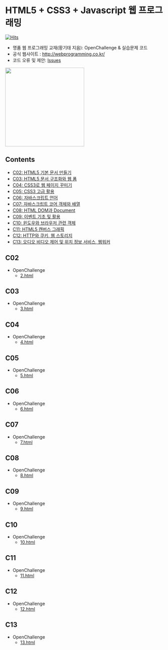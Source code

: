 # HTML5 + CSS3 + Javascript 웹 프로그래밍
[![Hits](https://hits.seeyoufarm.com/api/count/incr/badge.svg?url=https%3A%2F%2Fgithub.com%2Friverallzero%2FWebProgramming&count_bg=%23E98BCA&title_bg=%237A1B52&icon=codeigniter.svg&icon_color=%23E98BCA&title=hits&edge_flat=false)](https://hits.seeyoufarm.com)
- 명품 웹 프로그래밍 교재(황기태 지음): OpenChallenge & 실습문제 코드
- 공식 웹사이트 : http://webprogramming.co.kr/
- 코드 오류 및 제안: [Issues](https://github.com/riverallzero/WebProgramming/issues)

<div align="center" style="display:flex;">
  <img src='.asset/book.jpg' width="250"/>
</div>

## Contents
- [C02: HTML5 기본 문서 만들기](https://github.com/FB1937/Study-WebP/tree/master/0924/2%EC%9E%A5)
- [C03: HTML5 문서 구조화와 웹 폼](https://github.com/FB1937/Study-WebP/tree/master/0924/3%EC%9E%A5)
- [C04: CSS3로 웹 페이지 꾸미기](https://github.com/FB1937/Study-WebP/tree/master/1008/4%EC%9E%A5)
- [C05: CSS3 고급 활용](https://github.com/FB1937/Study-WebP/tree/master/1008/5%EC%9E%A5)
- [C06: 자바스크립트 언어](https://github.com/FB1937/Study-WebP/tree/master/1015/6%EC%9E%A5)
- [C07: 자바스크립트 코어 객체와 배열](https://github.com/FB1937/Study-WebP/tree/master/1015/7%EC%9E%A5)
- [C08: HTML DOM과 Document](https://github.com/FB1937/Study-WebP/tree/master/1029/8%EC%9E%A5)
- [C09: 이벤트 기초 및 활용](https://github.com/FB1937/Study-WebP/tree/master/1029/9%EC%9E%A5)
- [C10: 윈도우와 브라우저 관련 객체](https://github.com/FB1937/Study-WebP/tree/master/1105/10%EC%9E%A5)
- [C11: HTML5 캔버스 그래픽](https://github.com/FB1937/Study-WebP/tree/master/1105/11%EC%9E%A5)
- [C12: HTTP와 쿠키, 웹 스토리지](https://github.com/FB1937/Study-WebP/tree/master/1119/12%EC%9E%A5)
- [C13: 오디오 비디오 제어 및 위치 정보 서비스, 웹워커](https://github.com/FB1937/Study-WebP/tree/master/1119/13%EC%9E%A5)

## C02
- OpenChallenge
  - [2.html](https://github.com/FB1937/Study-WebP/tree/master/0910/P104%20open%20challenge)

## C03
- OpenChallenge
  - [3.html](https://github.com/FB1937/Study-WebP/blob/master/0924/3%EC%9E%A5/P151%20Open%20Challenge.html)

## C04
- OpenChallenge
  - [4.html](https://github.com/FB1937/Study-WebP/tree/master/1008/4%EC%9E%A5/open%20challenge)

## C05
- OpenChallenge
  - [5.html](https://github.com/FB1937/Study-WebP/tree/master/1008/5%EC%9E%A5/open%20challenge)

## C06
- OpenChallenge
  - [6.html](https://github.com/FB1937/Study-WebP/blob/master/1015/6%EC%9E%A5/Open%20Challenge.html)
  
## C07
- OpenChallenge
  - [7.html](https://github.com/FB1937/Study-WebP/blob/master/1015/7%EC%9E%A5/Open%20Challenge.html)

## C08
- OpenChallenge
  - [8.html](https://github.com/FB1937/Study-WebP/blob/master/1029/8%EC%9E%A5/8%20open%20challenge.html)
  
## C09
- OpenChallenge
  - [9.html](https://github.com/FB1937/Study-WebP/blob/master/1029/9%EC%9E%A5/9%20open%20challenge.html)
  
## C10
- OpenChallenge
  - [10.html](https://github.com/FB1937/Study-WebP/blob/master/1105/10%EC%9E%A5/OpenChallenge.html)

## C11
- OpenChallenge
  - [11.html](https://github.com/FB1937/Study-WebP/blob/master/1105/11%EC%9E%A5/OpenChallenge.html)

## C12
- OpenChallenge
  - [12.html](https://github.com/FB1937/Study-WebP/blob/master/1119/12%EC%9E%A5/OpenChallenge.html)

## C13
- OpenChallenge
  - [13.html](https://github.com/FB1937/Study-WebP/blob/master/1119/13%EC%9E%A5/OpenChallenge.html)